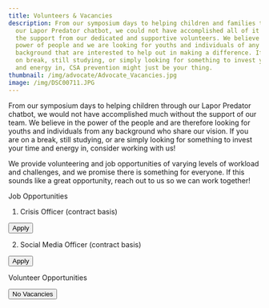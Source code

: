```yaml
---
title: Volunteers & Vacancies
description: From our symposium days to helping children and families through
  our Lapor Predator chatbot, we could not have accomplished all of it without
  the support from our dedicated and supportive volunteers. We believe in the
  power of people and we are looking for youths and individuals of any
  background that are interested to help out in making a difference. If you're
  on break, still studying, or simply looking for something to invest your time
  and energy in, CSA prevention might just be your thing.
thumbnail: /img/advocate/Advocate_Vacancies.jpg
image: /img/DSC00711.JPG
---
```

From our symposium days to helping children through our Lapor Predator chatbot, we would not have accomplished much without the support of our team. We believe in the power of the people and are therefore looking for youths and individuals from any background who share our vision. If you are on a break, still studying, or are simply looking for something to invest your time and energy in, consider working with us!

We provide volunteering and job opportunities of varying levels of workload and challenges, and we promise there is something for everyone. If this sounds like a great opportunity, reach out to us so we can work together!

Job Opportunities



1. Crisis Officer (contract basis)

[<button class='rounded-lg my-4 px-8 text-white bg-mau-primary-700 '> Apply </button>](https://forms.gle/tcZdgCCSHBKsNzys6)

2. Social Media Officer (contract basis)

[<button class='rounded-lg my-4 px-8 text-white bg-mau-primary-700 '> Apply </button>](https://forms.gle/YstxfnGPrZebKeWY7)



Volunteer Opportunities

[<button class='rounded-lg my-4 px-8 text-white bg-mau-primary-700 '> No Vacancies </button>](https://forms.gle/YstxfnGPrZebKeWY7)